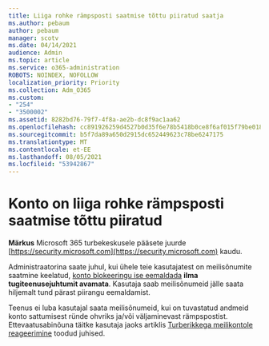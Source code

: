 ```yaml
---
title: Liiga rohke rämpsposti saatmise tõttu piiratud saatja
ms.author: pebaum
author: pebaum
manager: scotv
ms.date: 04/14/2021
audience: Admin
ms.topic: article
ms.service: o365-administration
ROBOTS: NOINDEX, NOFOLLOW
localization_priority: Priority
ms.collection: Adm_O365
ms.custom:
- "254"
- "3500002"
ms.assetid: 8282bd76-79f7-4f8a-ae2b-dc8f9ac1aa62
ms.openlocfilehash: cc891926259d4527b0d35f6e78b5418b0ce8f6af015f79be01866ffe088704c7
ms.sourcegitcommit: b5f7da89a650d2915dc652449623c78be6247175
ms.translationtype: MT
ms.contentlocale: et-EE
ms.lasthandoff: 08/05/2021
ms.locfileid: "53942867"
---
```

# <a name="account-is-restricted-for-sending-too-much-spam"></a>Konto on liiga rohke rämpsposti saatmise tõttu piiratud

**Märkus** Microsoft 365 turbekeskusele pääsete juurde [https://security.microsoft.com](https://security.microsoft.com) kaudu.

Administraatorina saate juhul, kui ühele teie kasutajatest on meilisõnumite saatmine keelatud, [konto blokeeringu ise eemaldada](https://security.microsoft.com/?hash=/restrictedusers) **ilma tugiteenusejuhtumit avamata**. Kasutaja saab meilisõnumeid jälle saata hiljemalt tund pärast piirangu eemaldamist.

Teenus ei luba kasutajal saata meilisõnumeid, kui on tuvastatud andmeid konto sattumisest ründe ohvriks ja/või väljaminevast rämpspostist. Ettevaatusabinõuna täitke kasutaja jaoks artiklis [Turberikkega meilikontole reageerimine](https://docs.microsoft.com/microsoft-365/security/office-365-security/responding-to-a-compromised-email-account) toodud juhised.
